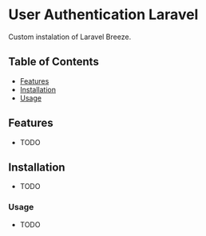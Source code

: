# User Authentication Laravel

Custom instalation of Laravel Breeze.

## Table of Contents

- [Features](#features)
- [Installation](#installation)
- [Usage](#usage)

## Features

- TODO

## Installation

- TODO

### Usage

- TODO

